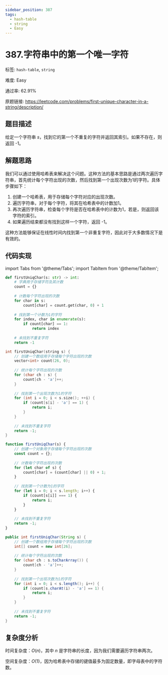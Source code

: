 ```yaml
---
sidebar_position: 387
tags:
  - hash-table
  - string
  - Easy
---
```


# 387.字符串中的第一个唯一字符

标签: `hash-table`, `string`

难度: Easy

通过率: 62.91%

原题链接: https://leetcode.com/problems/first-unique-character-in-a-string/description/

## 题目描述
给定一个字符串 $s$，找到它的第一个不重复的字符并返回其索引。如果不存在，则返回 -1。

## 解题思路
我们可以通过使用哈希表来解决这个问题。这种方法的基本思路是通过两次遍历字符串，首先统计每个字符出现的次数，然后找到第一个出现次数为1的字符。具体步骤如下：

1. 创建一个哈希表，用于存储每个字符对应的出现次数。
2. 遍历字符串，对于每个字符，将其在哈希表中的计数加1。
3. 再次遍历字符串，检查每个字符是否在哈希表中的计数为1，若是，则返回该字符的索引。
4. 如果遍历结束都没有找到这样一个字符，返回 -1。

这种方法能够保证在线性时间内找到第一个非重复字符，因此对于大多数情况下是有效的。

## 代码实现
import Tabs from '@theme/Tabs';
import TabItem from '@theme/TabItem';

<Tabs>
<TabItem value="python" label="Python">

```python
def firstUniqChar(s: str) -> int: 
    # 字典用于存储字符及其计数
    count = {}
    
    # 计数每个字符出现的次数
    for char in s:
        count[char] = count.get(char, 0) + 1
    
    # 找到第一个计数为1的字符
    for index, char in enumerate(s):
        if count[char] == 1:
            return index
    
    # 未找到不重复字符
    return -1

```

</TabItem>
<TabItem value="cpp" label="C++">

```cpp
int firstUniqChar(string s) {
    // 创建一个数组用于存储每个字符出现的次数
    vector<int> count(26, 0);
    
    // 统计每个字符出现的次数
    for (char ch : s) {
        count[ch - 'a']++;
    }
    
    // 找到第一个出现次数为1的字符
    for (int i = 0; i < s.size(); ++i) {
        if (count[s[i] - 'a'] == 1) {
            return i;
        }
    }
    
    // 未找到不重复字符
    return -1;
}
```

</TabItem>
<TabItem value="javascript" label="JavaScript">

```javascript
function firstUniqChar(s) {
    // 创建一个对象用于存储每个字符出现的次数
    const count = {};
    
    // 计数每个字符出现的次数
    for (let char of s) {
        count[char] = (count[char] || 0) + 1;
    }
    
    // 找到第一个计数为1的字符
    for (let i = 0; i < s.length; i++) {
        if (count[s[i]] === 1) {
            return i;
        }
    }
    
    // 未找到不重复字符
    return -1;
}
```

</TabItem>
<TabItem value="java" label="Java">

```java
public int firstUniqChar(String s) {
    // 创建一个数组用于存储每个字符出现的次数
    int[] count = new int[26];
    
    // 统计每个字符出现的次数
    for (char ch : s.toCharArray()) {
        count[ch - 'a']++;
    }
    
    // 找到第一个出现次数为1的字符
    for (int i = 0; i < s.length(); i++) {
        if (count[s.charAt(i) - 'a'] == 1) {
            return i;
        }
    }
    
    // 未找到不重复字符
    return -1;
}
```

</TabItem>
</Tabs>

## 复杂度分析
时间复杂度：$O(n)$，其中 $n$ 是字符串的长度，因为我们需要遍历字符串两次。

空间复杂度：$O(1)$，因为哈希表中存储的键值最多为固定数量，即字母表中的字符数。
